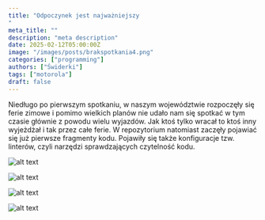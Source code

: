 ```yaml
---
title: "Odpoczynek jest najważniejszy
"
meta_title: ""
description: "meta description"
date: 2025-02-12T05:00:00Z
image: "/images/posts/brakspotkania4.png"
categories: ["programming"]
authors: ["Świderki"]
tags: ["motorola"]
draft: false
---
```


Niedługo po pierwszym spotkaniu, w naszym województwie rozpoczęły się ferie zimowe i pomimo wielkich planów nie udało nam się spotkać w tym czasie głównie z powodu wielu wyjazdów. Jak ktoś tylko wracał to ktoś inny wyjeżdżał i tak przez całe ferie.
W repozytorium natomiast zaczęły pojawiać się już pierwsze fragmenty kodu. Pojawiły się także konfiguracje tzw. linterów, czyli narzędzi sprawdzających czytelność kodu.

![alt text](/images/posts/brakspotkania1.png)

![alt text](/images/posts/brakspotkania2.png)

![alt text](/images/posts/brakspotkania3.png)

![alt text](/images/posts/brakspotkania5.png)
